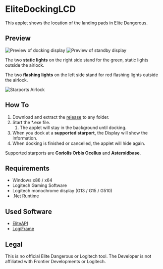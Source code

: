 # EliteDockingLCD
This applet shows the location of the landing pads in Elite Dangerous.

## Preview
![Preview of docking display](https://i.imgur.com/fbr2UR6.gif)
![Preview of standby display](https://i.imgur.com/GvlTXxI.png)



The two __static lights__ on the right side stand for the green, static lights outside the airlock.

The two **flashing lights** on the left side stand for red flashing lights outside the airlock.

![Starports Airlock](https://i.imgur.com/GywhD2N.gif)

## How To
1. Download and extract the [release](https://github.com/nolantern/EliteDockingLCD/releases/latest) to any folder.
1. Start the *.exe file.
   1. The applet will stay in the background until docking.
1. When you dock at a __supported starport__, the Display will show the Information.
1. When docking is finished or cancelled, the applet will hide again.

Supported starports are **Coriolis Orbis Ocellus** and **Asteroidbase**.

## Requirements
- Windows x86 / x64
- Logitech Gaming Software
- Logitech monochrome display (G13 / G15 / G510)
- .Net Runtime

## Used Software
- [EliteAPI](https://github.com/EliteAPI/EliteAPI) 
- [LogiFrame](https://github.com/ikkentim/LogiFrame)

## Legal
This is no official Elite Dangerous or Logitech tool.
The Developer is not affiliated with Frontier Developments or Logitech.
